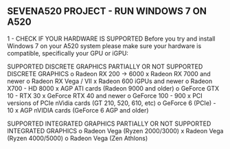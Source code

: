 SEVENA520 PROJECT - RUN WINDOWS 7 ON A520
---------------------------------------------

1 - CHECK IF YOUR HARDWARE IS SUPPORTED
Before you try and install Windows 7 on your A520 system please make sure your hardware is compatible, specifically your GPU or iGPU:

SUPPORTED DISCRETE GRAPHICS         PARTIALLY OR NOT SUPPORTED DISCRETE GRAPHICS
o Radeon RX 200 -> 6000             x Radeon RX 7000 and newer
o Radeon RX Vega / VII              x Radeon 600 iGPUs and newer
o Radeon X700 - HD 8000             x AGP ATI cards (Radeon 9000 and older)
o GeForce GTX 10 - RTX 30           x GeForce RTX 40 and newer
o GeForce 100 - 900                 x PCI versions of PCIe nVidia cards (GT 210, 520, 610, etc)
o GeForce 6 (PCIe) - 10             x AGP nVIDIA cards (GeForce 6 AGP and older)

SUPPORTED INTEGRATED GRAPHICS       PARTIALLY OR NOT SUPPORTED INTEGRATED GRAPHICS
o Radeon Vega (Ryzen 2000/3000)     x Radeon Vega (Ryzen 4000/5000)
o Radeon Vega (Zen Athlons)
